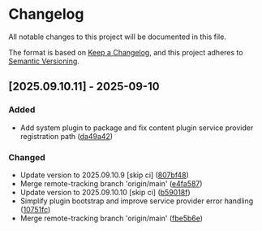 # Changelog

All notable changes to this project will be documented in this file.

The format is based on [Keep a Changelog](https://keepachangelog.com/en/1.0.0/),
and this project adheres to [Semantic Versioning](https://semver.org/spec/v2.0.0.html).

## [2025.09.10.11] - 2025-09-10

### Added

* Add system plugin to package and fix content plugin service provider registration path ([da49a42](https://github.com/N6REJ/bears_aichatbot/commit/da49a42))

### Changed

* Update version to 2025.09.10.9 [skip ci] ([807bf48](https://github.com/N6REJ/bears_aichatbot/commit/807bf48))
* Merge remote-tracking branch 'origin/main' ([e4fa587](https://github.com/N6REJ/bears_aichatbot/commit/e4fa587))
* Update version to 2025.09.10.10 [skip ci] ([b59018f](https://github.com/N6REJ/bears_aichatbot/commit/b59018f))
* Simplify plugin bootstrap and improve service provider error handling ([10751fc](https://github.com/N6REJ/bears_aichatbot/commit/10751fc))
* Merge remote-tracking branch 'origin/main' ([fbe5b6e](https://github.com/N6REJ/bears_aichatbot/commit/fbe5b6e))

